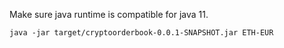 Make sure java runtime is compatible for java 11.

`java -jar target/cryptoorderbook-0.0.1-SNAPSHOT.jar ETH-EUR`


